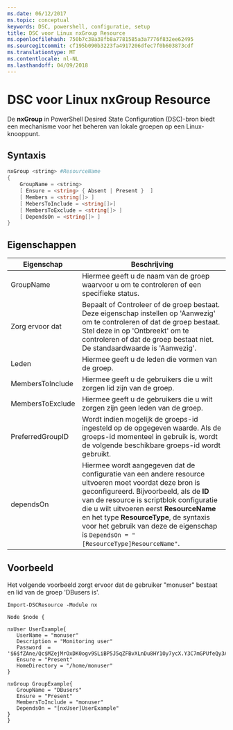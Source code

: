 ```yaml
---
ms.date: 06/12/2017
ms.topic: conceptual
keywords: DSC, powershell, configuratie, setup
title: DSC voor Linux nxGroup Resource
ms.openlocfilehash: 750b7c38a38fb8a7781585a3a7776f832ee62495
ms.sourcegitcommit: cf195b090b3223fa4917206dfec7f0b603873cdf
ms.translationtype: MT
ms.contentlocale: nl-NL
ms.lasthandoff: 04/09/2018
---
```

# <a name="dsc-for-linux-nxgroup-resource"></a>DSC voor Linux nxGroup Resource

De **nxGroup** in PowerShell Desired State Configuration (DSC)-bron biedt een mechanisme voor het beheren van lokale groepen op een Linux-knooppunt.

## <a name="syntax"></a>Syntaxis

```powershell
nxGroup <string> #ResourceName
{
    GroupName = <string>
    [ Ensure = <string> { Absent | Present }  ]
    [ Members = <string[]> ]
    [ MebersToInclude = <string[]>]
    [ MembersToExclude = <string[]> ]
    [ DependsOn = <string[]> ]
}

```

## <a name="properties"></a>Eigenschappen

|  Eigenschap |  Beschrijving |
|---|---|
| GroupName| Hiermee geeft u de naam van de groep waarvoor u om te controleren of een specifieke status.|
| Zorg ervoor dat| Bepaalt of Controleer of de groep bestaat. Deze eigenschap instellen op 'Aanwezig' om te controleren of dat de groep bestaat. Stel deze in op 'Ontbreekt' om te controleren of dat de groep bestaat niet. De standaardwaarde is 'Aanwezig'.|
| Leden| Hiermee geeft u de leden die vormen van de groep.|
| MembersToInclude| Hiermee geeft u de gebruikers die u wilt zorgen lid zijn van de groep.|
| MembersToExclude| Hiermee geeft u de gebruikers die u wilt zorgen zijn geen leden van de groep.|
| PreferredGroupID| Wordt indien mogelijk de groeps-id ingesteld op de opgegeven waarde. Als de groeps-id momenteel in gebruik is, wordt de volgende beschikbare groeps-id wordt gebruikt.|
| dependsOn | Hiermee wordt aangegeven dat de configuratie van een andere resource uitvoeren moet voordat deze bron is geconfigureerd. Bijvoorbeeld, als de **ID** van de resource is scriptblok configuratie die u wilt uitvoeren eerst **ResourceName** en het type **ResourceType**, de syntaxis voor het gebruik van deze de eigenschap is `DependsOn = "[ResourceType]ResourceName"`.|

## <a name="example"></a>Voorbeeld

Het volgende voorbeeld zorgt ervoor dat de gebruiker "monuser" bestaat en lid van de groep 'DBusers is'.

```
Import-DSCResource -Module nx

Node $node {

nxUser UserExample{
   UserName = "monuser"
   Description = "Monitoring user"
   Password  =    '$6$fZAne/Qc$MZejMrOxDK0ogv9SLiBP5J5qZFBvXLnDu8HY1Oy7ycX.Y3C7mGPUfeQy3A82ev3zIabhDQnj2ayeuGn02CqE/0'
   Ensure = "Present"
   HomeDirectory = "/home/monuser"
}

nxGroup GroupExample{
   GroupName = "DBusers"
   Ensure = "Present"
   MembersToInclude = "monuser"
   DependsOn = "[nxUser]UserExample"
}
}
```